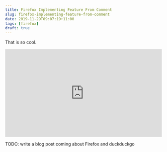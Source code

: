 ```yaml
---
title: Firefox Implementing Feature From Comment
slug: firefox-implementing-feature-from-comment
date: 2019-11-29T09:07:19+11:00
tags: [firefox]
draft: true
---
```


That is so cool.

<div style="position:relative;padding-top:56.25%;">
<iframe src="https://www.youtube.com/embed/aEDO_C_AI-0" frameborder="0"
allowfullscreen
style="position:absolute;top:0;left:0;width:100%;height:100%;"></iframe>
</div>

TODO: write a blog post coming about Firefox and duckduckgo
